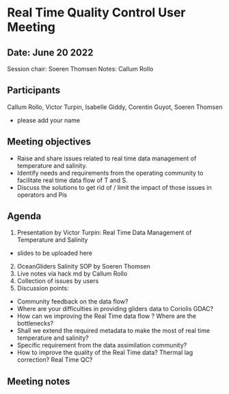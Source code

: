# Real Time Quality Control User Meeting


## Date: June 20 2022

Session chair: Soeren Thomsen
Notes: Callum Rollo

## Participants
Callum Rollo, Victor Turpin, Isabelle Giddy, Corentin Guyot, Soeren Thomsen
- please add your name

## Meeting objectives
- Raise and share issues related to real time data management of temperature and salinity.
- Identify needs and requirements from the operating community to facilitate real time data flow of T and S. 
- Discuss the solutions to get rid of / limit the impact of those issues in operators and Pis

## Agenda
1) Presentation by Victor Turpin: Real Time Data Management of Temperature and Salinity
- slides to be uploaded here
2) OceanGliders Salinity SOP by Soeren Thomsen
4) Live notes via hack md by Callum Rollo
5) Collection of issues by users
6) Discussion points: 
- Community feedback on the data flow? 
- Where are your difficulties in providing gliders data to Coriolis GDAC? 
- How can we improving the Real Time data flow ? Where are the bottlenecks? 
- Shall we extend the required metadata to make the most of real time temperature and salinity?
- Specific requirement from the data assimilation community?
- How to improve the quality of the Real Time data? Thermal lag correction? Real Time QC?

## Meeting notes


